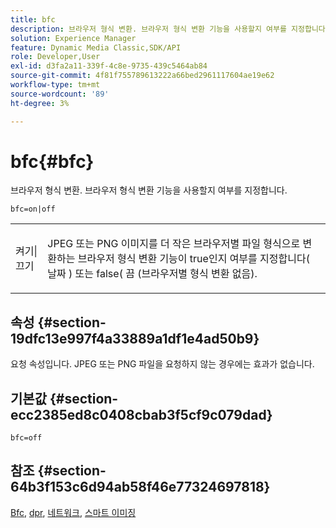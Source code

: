 ```yaml
---
title: bfc
description: 브라우저 형식 변환. 브라우저 형식 변환 기능을 사용할지 여부를 지정합니다.
solution: Experience Manager
feature: Dynamic Media Classic,SDK/API
role: Developer,User
exl-id: d3fa2a11-339f-4c8e-9735-439c5464ab84
source-git-commit: 4f81f755789613222a66bed2961117604ae19e62
workflow-type: tm+mt
source-wordcount: '89'
ht-degree: 3%

---
```


# bfc{#bfc}

브라우저 형식 변환. 브라우저 형식 변환 기능을 사용할지 여부를 지정합니다.

`bfc=on|off`

<table id="simpletable_2D23B1B282CD4216AB5BE7E7430D1B3F"> 
 <tr class="strow"> 
  <td class="stentry"> <p> <span class="codeph"> 켜기|끄기 </span> </p> </td> 
  <td class="stentry"> <p>JPEG 또는 PNG 이미지를 더 작은 브라우저별 파일 형식으로 변환하는 브라우저 형식 변환 기능이 true인지 여부를 지정합니다( <span class="codeph"> 날짜 </span>) 또는 false( <span class="codeph"> 끔 </span> (브라우저별 형식 변환 없음). </p> </td> 
 </tr> 
</table>

## 속성 {#section-19dfc13e997f4a33889a1df1e4ad50b9}

요청 속성입니다. JPEG 또는 PNG 파일을 요청하지 않는 경우에는 효과가 없습니다.

## 기본값 {#section-ecc2385ed8c0408cbab3f5cf9c079dad}

`bfc=off`

## 참조 {#section-64b3f153c6d94ab58f46e77324697818}

[Bfc](../../../../../is-api/image-catalog/image-serving-api-ref/c-image-catalog-reference/c-attributes-reference/r-bfc.md#reference-5217a41d9d7447d6b0624077eb38d3de), [dpr](/help/aem-is-ir-api/is-api/http-ref/image-serving-api-ref/c-http-protocol-reference/c-command-reference/r-dpr.md), [네트워크](/help/aem-is-ir-api/is-api/http-ref/image-serving-api-ref/c-http-protocol-reference/c-command-reference/r-network.md), [스마트 이미징](https://experienceleague.adobe.com/docs/experience-manager-cloud-service/content/assets/dynamicmedia/imaging-faq.html?lang=en)
